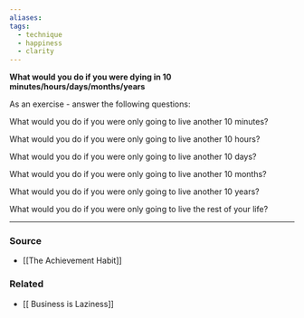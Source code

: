 ```yaml
---
aliases: 
tags:
  - technique
  - happiness
  - clarity
---
```

**What would you do if you were dying in 10 minutes/hours/days/months/years**

As an exercise - answer the following questions:

What would you do if you were only going to live another 10 minutes?

What would you do if you were only going to live another 10 hours?

What would you do if you were only going to live another 10 days?

What would you do if you were only going to live another 10 months?

What would you do if you were only going to live another 10 years?

What would you do if you were only going to live the rest of your life?

---

### Source
- [[The Achievement Habit]]

### Related
- [[ Business is Laziness]]